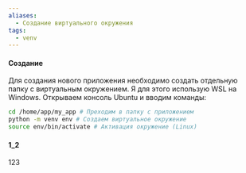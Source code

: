 ```yaml
---
aliases:
  - Создание виртуального окружения
tags:
  - venv
---
```

#### Создание
Для создания нового приложения необходимо создать отдельную папку с виртуальным окружением.
Я для этого использую WSL на Windows. Открываем консоль Ubuntu и вводим команды:

``` bash
cd /home/app/my_app # Преходим в папку с приложением
python -m venv env # Создаем виртуальное окружение
source env/bin/activate # Активация окружение (Linux)
```

#### 1_2
123
